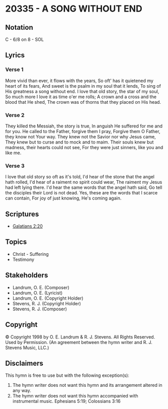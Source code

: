# 20335 - A SONG WITHOUT END

## Notation

C - 6/8 on 8 - SOL

## Lyrics

### Verse 1

More vivid than ever, it flows with the years, So oft' has it quietened my heart of its fears, And sweet is the psalm in my soul that it lends, To sing of His greatness a song without end. I love that old story, the star of my soul, So much more I love it as time o'er me rolls; A crown and a cross and the blood that He shed, The crown was of thorns that they placed on His head.

### Verse 2

They killed the Messiah, the story is true, In anguish He suffered for me and for you. He called to the Father, forgive them I pray, Forgive them O Father, they know not Your way. They knew not the Savior nor why Jesus came, They knew but to curse and to mock and to maim. Their souls knew but madness, their hearts could not see,  For they were just sinners, like you and like me.  

### Verse 3

I love that old story so oft as it's told, I'd hear of the stone that the angel hath rolled, I'd hear of a raiment no spirit could wear, The raiment my Jesus had left lying there. I'd hear the same words that the angel hath said,  Go tell the disciples their Lord is not dead. Yes, these are the words that I scarce can contain,  For joy of just knowing, He's coming again. 


## Scriptures

- [Galatians 2:20](https://www.biblegateway.com/passage/?search=Galatians%202%3A20)

## Topics

- Christ - Suffering
- Testimony

## Stakeholders

- Landrum, O. E. (Composer)
- Landrum, O. E. (Lyricist)
- Landrum, O. E. (Copyright Holder)
- Stevens, R. J. (Copyright Holder)
- Stevens, R. J. (Composer)

## Copyright

© Copyright 1998 by O. E. Landrum & R. J. Stevens.  All Rights Reserved. Used by Permission.
(An agreement between the hymn writer and R. J. Stevens Music, LLC.)

## Disclaimers

This hymn is free to use but with the following exception(s):
1. The hymn writer does not want this hymn and its arrangement altered in any way.
2. The hymn writer does not want this hymn accompanied with instrumental music.
Ephesians 5:19; Colossians 3:16

